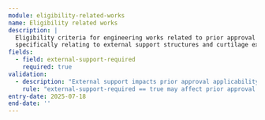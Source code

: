 ```yaml
---
module: eligibility-related-works
name: Eligibility related works
description: |
  Eligibility criteria for engineering works related to prior approval applications,
  specifically relating to external support structures and curtilage extensions
fields:
  - field: external-support-required
    required: true
validation:
  - description: "External support impacts prior approval applicability"
    rule: "external-support-required == true may affect prior approval eligibility"
entry-date: 2025-07-18
end-date: ''
---
```

